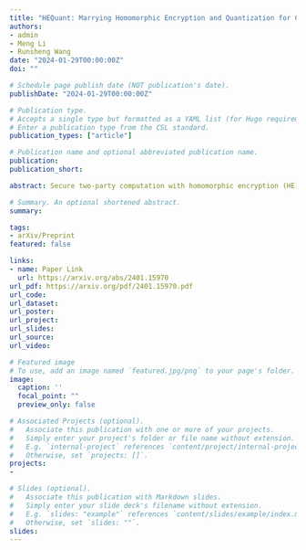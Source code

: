 ```yaml
---
title: "HEQuant: Marrying Homomorphic Encryption and Quantization for Communication-Efficient Private Inference"
authors:
- admin
- Meng Li
- Runsheng Wang
date: "2024-01-29T00:00:00Z"
doi: ""

# Schedule page publish date (NOT publication's date).
publishDate: "2024-01-29T00:00:00Z"

# Publication type.
# Accepts a single type but formatted as a YAML list (for Hugo requirements).
# Enter a publication type from the CSL standard.
publication_types: ["article"]

# Publication name and optional abbreviated publication name.
publication: 
publication_short: 

abstract: Secure two-party computation with homomorphic encryption (HE) protects data privacy with a formal security guarantee but suffers from high communication overhead. While previous works, e.g., Cheetah, Iron, etc, have proposed efficient HE-based protocols for different neural network (NN) operations, they still assume high precision, e.g., fixed point 37 bit, for the NN operations and ignore NNs' native robustness against quantization error. In this paper, we propose HEQuant, which features low-precision-quantization-aware optimization for the HE-based protocols. We observe the benefit of a naive combination of quantization and HE quickly saturates as bit precision goes down. Hence, to further improve communication efficiency, we propose a series of optimizations, including an intra-coefficient packing algorithm and a quantization-aware tiling algorithm, to simultaneously reduce the number and precision of the transferred data. Compared with prior-art HE-based protocols, e.g., CrypTFlow2, Cheetah, Iron, etc, HEQuant achieves $3.5\sim 23.4\times$ communication reduction and $3.0\sim 9.3\times$ latency reduction. Meanwhile, when compared with prior-art network optimization frameworks, e.g., SENet, SNL, etc, HEQuant also achieves $3.1\sim 3.6\times$ communication reduction.

# Summary. An optional shortened abstract.
summary: 

tags:
- arXiv/Preprint
featured: false

links:
- name: Paper Link
  url: https://arxiv.org/abs/2401.15970
url_pdf: https://arxiv.org/pdf/2401.15970.pdf
url_code: 
url_dataset: 
url_poster: 
url_project: 
url_slides: 
url_source: 
url_video: 

# Featured image
# To use, add an image named `featured.jpg/png` to your page's folder. 
image:
  caption: ''
  focal_point: ""
  preview_only: false

# Associated Projects (optional).
#   Associate this publication with one or more of your projects.
#   Simply enter your project's folder or file name without extension.
#   E.g. `internal-project` references `content/project/internal-project/index.md`.
#   Otherwise, set `projects: []`.
projects:
- 

# Slides (optional).
#   Associate this publication with Markdown slides.
#   Simply enter your slide deck's filename without extension.
#   E.g. `slides: "example"` references `content/slides/example/index.md`.
#   Otherwise, set `slides: ""`.
slides: 
---
```


<!-- {{% callout note %}}
Create your slides in Markdown - click the *Slides* button to check out the example.
{{% /callout %}} -->
